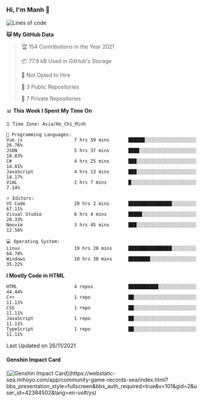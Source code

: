 ### Hi, I'm Manh 👋

<!--START_SECTION:waka-->
![Lines of code](https://img.shields.io/badge/From%20Hello%20World%20I%27ve%20Written-209667%20lines%20of%20code-blue)

**🐱 My GitHub Data** 

> 🏆 154 Contributions in the Year 2021
 > 
> 📦 77.9 kB Used in GitHub's Storage 
 > 
> 🚫 Not Opted to Hire
 > 
> 📜 3 Public Repositories 
 > 
> 🔑 7 Private Repositories  
 > 
📊 **This Week I Spent My Time On** 

```text
⌚︎ Time Zone: Asia/Ho_Chi_Minh

💬 Programming Languages: 
Vue.js                   7 hrs 59 mins       ██████░░░░░░░░░░░░░░░░░░░   26.76% 
JSON                     5 hrs 37 mins       ████░░░░░░░░░░░░░░░░░░░░░   18.83% 
C#                       4 hrs 25 mins       ███░░░░░░░░░░░░░░░░░░░░░░   14.81% 
JavaScript               4 hrs 13 mins       ███░░░░░░░░░░░░░░░░░░░░░░   14.17% 
VimL                     2 hrs 7 mins        █░░░░░░░░░░░░░░░░░░░░░░░░   7.14%

🔥 Editors: 
VS Code                  20 hrs 2 mins       ████████████████░░░░░░░░░   67.11% 
Visual Studio            6 hrs 4 mins        █████░░░░░░░░░░░░░░░░░░░░   20.33% 
Neovim                   3 hrs 45 mins       ███░░░░░░░░░░░░░░░░░░░░░░   12.56%

💻 Operating System: 
Linux                    19 hrs 20 mins      ████████████████░░░░░░░░░   64.78% 
Windows                  10 hrs 30 mins      ████████░░░░░░░░░░░░░░░░░   35.22%

```

**I Mostly Code in HTML** 

```text
HTML                     4 repos             ███████████░░░░░░░░░░░░░░   44.44% 
C++                      1 repo              ██░░░░░░░░░░░░░░░░░░░░░░░   11.11% 
CSS                      1 repo              ██░░░░░░░░░░░░░░░░░░░░░░░   11.11% 
JavaScript               1 repo              ██░░░░░░░░░░░░░░░░░░░░░░░   11.11% 
TypeScript               1 repo              ██░░░░░░░░░░░░░░░░░░░░░░░   11.11%

```



 Last Updated on 26/11/2021
<!--END_SECTION:waka-->

#### Genshin Impact Card
[![Genshin Impact Card](https://api.mn07.xyz/genshin/card/42384502?)](https://webstatic-sea.mihoyo.com/app/community-game-records-sea/index.html?bbs_presentation_style=fullscreen&bbs_auth_required=true&v=101&gid=2&user_id=42384502&lang=en-us#/ys)
